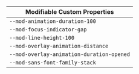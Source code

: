 | Modifiable Custom Properties              |
| ----------------------------------------- |
| `--mod-animation-duration-100`            |
| `--mod-focus-indicator-gap`               |
| `--mod-line-height-100`                   |
| `--mod-overlay-animation-distance`        |
| `--mod-overlay-animation-duration-opened` |
| `--mod-sans-font-family-stack`            |
